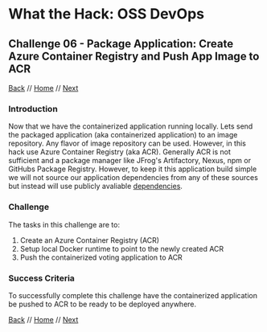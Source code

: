 # What the Hack: OSS DevOps 

## Challenge 06 - Package Application: Create Azure Container Registry and Push App Image to ACR
[Back](challenge05.md) // [Home](../readme.md) // [Next](challenge07.md)

### Introduction

Now that we have the containerized application running locally. Lets send the packaged application (aka containerized application) to an image repository. Any flavor of image repository can be used. However, in this hack use Azure Container Registry (aka ACR). Generally ACR is not sufficient and a package manager like JFrog's Artifactory, Nexus, npm or GitHubs Package Registry. However, to keep it this application build simple we will not source our application dependencies from any of these sources but instead will use publicly avaliable [dependencies](../Resources/app/src/requirements.txt). 

### Challenge

The tasks in this challenge are to:
1. Create an Azure Container Registry (ACR)
2. Setup local Docker runtime to point to the newly created ACR
3. Push the containerized voting application to ACR
   

### Success Criteria

To successfully complete this challenge have the containerized application be pushed to ACR to be ready to be deployed anywhere.
   
[Back](challenge05.md) // [Home](../readme.md) // [Next](challenge07.md)
